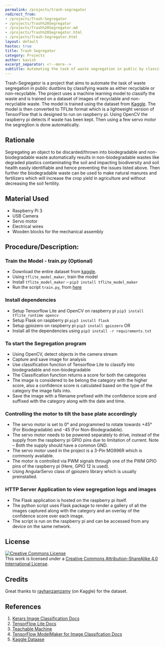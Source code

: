 ```yaml
---
permalink: /projects/trash-segregator
redirect_from: 
- /projects/Trash-Segregator
- /projects/Trash%20Segregator
- /projects/Trash%20Segregator.md
- /projects/Trash%20Segregator.html
- /projects/Trash-Segregator.html
layout: default
hastoc: true
title: Trash Segregator
category: Projects
author: kavish
excerpt_separator: <!--more-->
subtitle: Automating the task of waste segregation in public by classifying waste as either biodegradable or non-biodegradable.
---
```


Trash-Segregator is a project that aims to automate the task of waste segregation in public dustbins by classifying waste as either recyclable or non-recyclable. The project uses a machine learning model to classify the waste and is trained on a dataset of images of recyclable and non-recyclable waste. The model is trained using the dataset from [Kaggle](https://www.kaggle.com/datasets/rayhanzamzamy/non-and-biodegradable-waste-dataset). The model is then converted to TFLite format which is a lightweight version of TensorFlow that is designed to run on raspberry pi. Using OpenCV the raspberry pi detects if waste has been kept. 
Then using a few servo motor the segregtion is done automatically.

<!--more-->

<!--title_break-->

## Rationale

Segregating an object to be discarded/thrown into biodegradable and non-biodegradable waste automatically results in non-biodegradable wastes like degraded plastics contaminating the soil and impacting biodiversity and soil health easily identifiable and hence preventing the issues listed above. Then further the biodegradable waste can be used to make natural manures and fertilizers which will increase the crop yield in agriculture and without decreasing the soil fertility.
<!--title_break-->
## Material Used
- Raspberry Pi 3
- USB Camera
- Servo motor
- Electrical wires
- Wooden blocks for the mechanical assembly

<!--title_break-->

## Procedure/Description:
### Train the Model - train.py (Optional)
- Download the entire dataset from [kaggle](https://www.kaggle.com/datasets/rayhanzamzamy/non-and-biodegradable-waste-dataset).
- Using `tflite_model_maker`, train the model
- Install `tflite_model_maker` – `pip3 install tflite_model_maker`
- Run the script `train.py`, from [here](https://www.tensorflow.org/lite/models/modify/model_maker/image_classification)

### Install dependencies
- Setup Tensorflow Lite and OpenCV on raspberry pi `pip3 install tflite_runtime opencv`
- Setup Flask on raspberry pi `pip3 install flask`
- Setup gpiozero on raspberry pi `pip3 install gpiozero`
OR
- Install all the dependencies using `pip3 install -r requirements.txt`

### To start the Segregation program
- Using OpenCV, detect objects in the camera stream
- Capture and save image for analysis
- Use classification function of Tensorflow Lite to classify into biodegradable and non-biodegradable
- The Classification function returns a score for both the categories
- The image is considered to be belong the category with the higher score, also a confidence score is calculated based on the type of the category the image falls into.
- Save the image with a filename prefixed with the confidence score and suffixed with the category along with the date and time.

### Controlling the motor to tilt the base plate accordingly
- The servo motor is set to 0° and programmed to rotate towards +45° (For Biodegradable) and -45 (For Non-Biodegradable).
- The servo motor needs to be powered separately to drive, instead of the supply from the raspberry pi GPIO pins due to limitation of current. Note – Both the supply should have a common GND.
- The servo motor used in the project is a 3-Pin MG996R which is commonly available.
- The motor is controlled via PWM signals through one of the PWM GPIO pins of the raspberry pi (Here, GPIO 12 is used).
- Using AngularServo class of gpiozero library which is usually preinstalled.

### HTTP Server Application to view segregation logs and images
- The Flask application is hosted on the raspberry pi itself.
- The python script uses Flask package to render a gallery of all the images captured along with the category and an overlay of the confidence score over each image.
- The script is run on the raspberry pi and can be accessed from any device on the same network.

<!--title_break-->

## License

<a rel="license" href="http://creativecommons.org/licenses/by-sa/4.0/"><img alt="Creative Commons License" style="border-width:0" src="https://i.creativecommons.org/l/by-sa/4.0/88x31.png" /></a><br />This work is licensed under a <a rel="license" href="http://creativecommons.org/licenses/by-sa/4.0/">Creative Commons Attribution-ShareAlike 4.0 International License</a>.

<!--title_break-->

## Credits

Great thanks to [rayhanzamzamy](https://www.kaggle.com/datasets/rayhanzamzamy/non-and-biodegradable-waste-dataset) (on Kaggle) for the dataset.

<!--title_break-->

## References
1.	[Kerars Image Classification Docs](https://keras.io/examples/vision/image_classification_from_scratch/)
2.	[TensorFlow Lite Docs](https://www.tensorflow.org/lite/)
3.	[Teachable Machine](https://teachablemachine.withgoogle.com/)
4.	[TensorFlow ModelMaker for Image Classifcation Docs](https://www.tensorflow.org/lite/models/modify/model_maker/image_classificaton)
5.	[Kaggle Dataase](https://www.kaggle.com/datasets/rayhanzamzamy/non-and-biodegradable-waste-dataset)